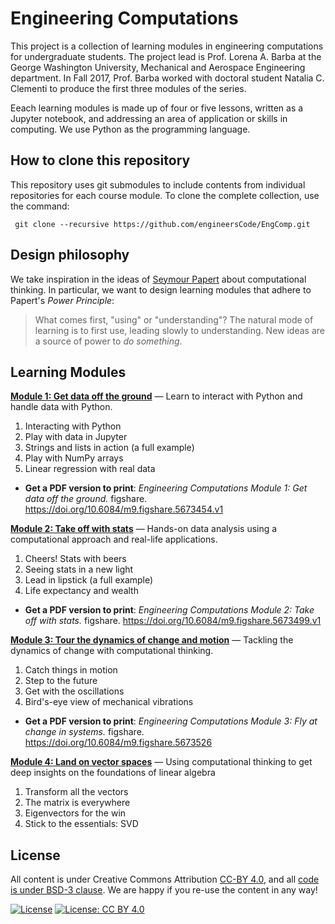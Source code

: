 # Engineering Computations

This project is a collection of learning modules in engineering computations for undergraduate students. 
The project lead is Prof. Lorena A. Barba at the George Washington University, Mechanical and Aerospace Engineering department. 
In Fall 2017, Prof. Barba worked with doctoral student Natalia C. Clementi to produce the first three modules of the series.

Eeach learning modules is made up of four or five lessons, written as a Jupyter notebook, and addressing an area of application or skills in computing.
We use Python as the programming language.

## How to clone this repository

This repository uses git submodules to include contents from individual repositories for each course module. 
To clone the complete collection, use the command:

` git clone --recursive https://github.com/engineersCode/EngComp.git`

## Design philosophy
We take inspiration in the ideas of [Seymour Papert](https://en.wikipedia.org/wiki/Seymour_Papert) about computational thinking.
In particular, we want to design learning modules that adhere to Papert's _Power Principle_:

> What comes first, "using" or "understanding"? The natural mode of learning is to first use, leading slowly to understanding. New ideas are a source of power to _do something_.

## Learning Modules

**[Module 1: Get data off the ground](https://github.com/engineersCode/EngComp1_offtheground)**
— Learn to interact with Python and handle data with Python.

1) Interacting with Python
2) Play with data in Jupyter
3) Strings and lists in action (a full example)
4) Play with NumPy arrays
5) Linear regression with real data

* **Get a PDF version to print**: _Engineering Computations Module 1: Get data off the ground._ figshare. https://doi.org/10.6084/m9.figshare.5673454.v1


**[Module 2: Take off with stats](https://github.com/engineersCode/EngComp2_takeoff)**
— Hands-on data analysis using a computational approach and real-life applications.

1) Cheers! Stats with beers
2) Seeing stats in a new light
3) Lead in lipstick (a full example)
4) Life expectancy and wealth

* **Get a PDF version to print**: _Engineering Computations Module 2: Take off with stats._ figshare. https://doi.org/10.6084/m9.figshare.5673499.v1

**[Module 3: Tour the dynamics of change and motion](https://github.com/engineersCode/EngComp3_flyatchange)**
— Tackling the dynamics of change with computational thinking. 

1) Catch things in motion
2) Step to the future
3) Get with the oscillations
4) Bird's-eye view of mechanical vibrations

* **Get a PDF version to print**: _Engineering Computations Module 3: Fly at change in systems._ figshare.
 https://doi.org/10.6084/m9.figshare.5673526

**[Module 4: Land on vector spaces](https://github.com/engineersCode/EngComp4_landlinear)**
— Using computational thinking to get deep insights on the foundations of linear algebra

1) Transform all the vectors
2) The matrix is everywhere
3) Eigenvectors for the win
4) Stick to the essentials: SVD

## License

All content is under Creative Commons Attribution [CC-BY 4.0](https://creativecommons.org/licenses/by/4.0/legalcode.txt), and all [code is under BSD-3 clause](https://github.com/engineersCode/EngComp/blob/master/LICENSE). We are happy if you re-use the content in any way!

[![License](https://img.shields.io/badge/License-BSD%203--Clause-blue.svg)](https://opensource.org/licenses/BSD-3-Clause) [![License: CC BY 4.0](https://img.shields.io/badge/License-CC%20BY%204.0-lightgrey.svg)](https://creativecommons.org/licenses/by/4.0/)
